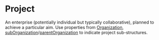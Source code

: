 # Project

An enterprise (potentially individual but typically collaborative), planned to achieve a particular aim.
Use properties from <a class="localLink" href="http://schema.org/Organization">Organization</a>, <a class="localLink" href="http://schema.org/subOrganization">subOrganization</a>/<a class="localLink" href="http://schema.org/parentOrganization">parentOrganization</a> to indicate project sub-structures.
